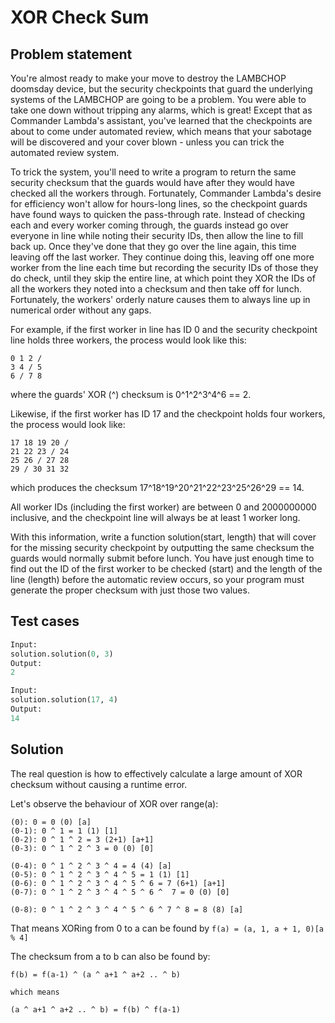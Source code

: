 # XOR Check Sum

## Problem statement

You're almost ready to make your move to destroy the LAMBCHOP doomsday device, but the security checkpoints that guard the underlying systems of the LAMBCHOP are going to be a problem. You were able to take one down without tripping any alarms, which is great! Except that as Commander Lambda's assistant, you've learned that the checkpoints are about to come under automated review, which means that your sabotage will be discovered and your cover blown - unless you can trick the automated review system.

To trick the system, you'll need to write a program to return the same security checksum that the guards would have after they would have checked all the workers through. Fortunately, Commander Lambda's desire for efficiency won't allow for hours-long lines, so the checkpoint guards have found ways to quicken the pass-through rate. Instead of checking each and every worker coming through, the guards instead go over everyone in line while noting their security IDs, then allow the line to fill back up. Once they've done that they go over the line again, this time leaving off the last worker. They continue doing this, leaving off one more worker from the line each time but recording the security IDs of those they do check, until they skip the entire line, at which point they XOR the IDs of all the workers they noted into a checksum and then take off for lunch. Fortunately, the workers' orderly nature causes them to always line up in numerical order without any gaps.

For example, if the first worker in line has ID 0 and the security checkpoint line holds three workers, the process would look like this:

```
0 1 2 /
3 4 / 5
6 / 7 8
```
where the guards' XOR (^) checksum is 0^1^2^3^4^6 == 2.

Likewise, if the first worker has ID 17 and the checkpoint holds four workers, the process would look like:

```
17 18 19 20 /
21 22 23 / 24
25 26 / 27 28
29 / 30 31 32
```
which produces the checksum 17^18^19^20^21^22^23^25^26^29 == 14.

All worker IDs (including the first worker) are between 0 and 2000000000 inclusive, and the checkpoint line will always be at least 1 worker long.

With this information, write a function solution(start, length) that will cover for the missing security checkpoint by outputting the same checksum the guards would normally submit before lunch. You have just enough time to find out the ID of the first worker to be checked (start) and the length of the line (length) before the automatic review occurs, so your program must generate the proper checksum with just those two values.

## Test cases

```py
Input:
solution.solution(0, 3)
Output:
2

Input:
solution.solution(17, 4)
Output:
14
```

## Solution

The real question is how to effectively calculate a large amount of XOR checksum without causing a runtime error.

Let's observe the behaviour of XOR over range(a):
```
(0): 0 = 0 (0) [a]
(0-1): 0 ^ 1 = 1 (1) [1]
(0-2): 0 ^ 1 ^ 2 = 3 (2+1) [a+1]
(0-3): 0 ^ 1 ^ 2 ^ 3 = 0 (0) [0]

(0-4): 0 ^ 1 ^ 2 ^ 3 ^ 4 = 4 (4) [a]
(0-5): 0 ^ 1 ^ 2 ^ 3 ^ 4 ^ 5 = 1 (1) [1]
(0-6): 0 ^ 1 ^ 2 ^ 3 ^ 4 ^ 5 ^ 6 = 7 (6+1) [a+1]
(0-7): 0 ^ 1 ^ 2 ^ 3 ^ 4 ^ 5 ^ 6 ^  7 = 0 (0) [0]

(0-8): 0 ^ 1 ^ 2 ^ 3 ^ 4 ^ 5 ^ 6 ^ 7 ^ 8 = 8 (8) [a]
```

That means XORing from 0 to a can be found by `f(a) = (a, 1, a + 1, 0)[a % 4]`

The checksum from a to b can also be found by:
```
f(b) = f(a-1) ^ (a ^ a+1 ^ a+2 .. ^ b)

which means

(a ^ a+1 ^ a+2 .. ^ b) = f(b) ^ f(a-1)
```
